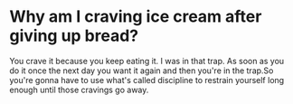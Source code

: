 # Why am I craving ice cream after giving up bread?

You crave it because you keep eating it. I was in that trap. As soon as you do it once the next day you want it again and then you're in the trap.So you're gonna have to use what's called discipline to restrain yourself long enough until those cravings go away.